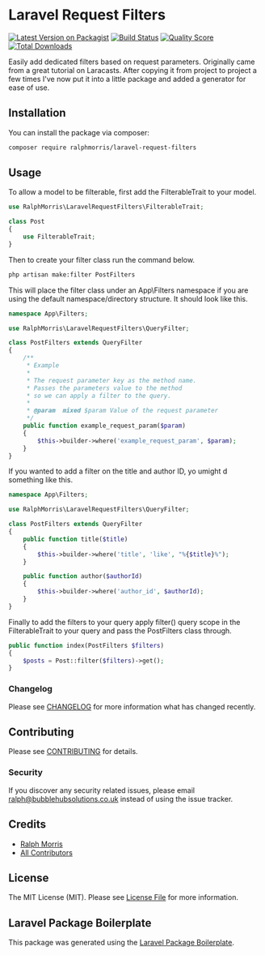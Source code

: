 # Laravel Request Filters

[![Latest Version on Packagist](https://img.shields.io/packagist/v/ralphmorris/laravel-request-filters.svg?style=flat-square)](https://packagist.org/packages/ralphmorris/laravel-request-filters)
[![Build Status](https://img.shields.io/travis/ralphmorris/laravel-request-filters/master.svg?style=flat-square)](https://travis-ci.org/ralphmorris/laravel-request-filters)
[![Quality Score](https://img.shields.io/scrutinizer/g/ralphmorris/laravel-request-filters.svg?style=flat-square)](https://scrutinizer-ci.com/g/ralphmorris/laravel-request-filters)
[![Total Downloads](https://img.shields.io/packagist/dt/ralphmorris/laravel-request-filters.svg?style=flat-square)](https://packagist.org/packages/ralphmorris/laravel-request-filters)

Easily add dedicated filters based on request parameters. Originally came from a great tutorial on Laracasts. After copying it from project to project a few times I've now put it into a little package and added a generator for ease of use.

## Installation

You can install the package via composer:

```bash
composer require ralphmorris/laravel-request-filters
```

## Usage

To allow a model to be filterable, first add the FilterableTrait to your model.

``` php
use RalphMorris\LaravelRequestFilters\FilterableTrait;

class Post
{
    use FilterableTrait;
}
```

Then to create your filter class run the command below.

```bash
php artisan make:filter PostFilters
```

This will place the filter class under an App\Filters namespace if you are using the default namespace/directory structure. It should look like this.

```php
namespace App\Filters;

use RalphMorris\LaravelRequestFilters\QueryFilter;

class PostFilters extends QueryFilter
{
	/**
	 * Example
	 * 
	 * The request parameter key as the method name.
	 * Passes the parameters value to the method 
	 * so we can apply a filter to the query.
	 * 
	 * @param  mixed $param Value of the request parameter
	 */
	public function example_request_param($param)
	{
        $this->builder->where('example_request_param', $param);
	}
}
```

If you wanted to add a filter on the title and author ID, yo umight d something like this.

```php
namespace App\Filters;

use RalphMorris\LaravelRequestFilters\QueryFilter;

class PostFilters extends QueryFilter
{
	public function title($title)
	{
        $this->builder->where('title', 'like', "%{$title}%");
	}

	public function author($authorId)
	{
        $this->builder->where('author_id', $authorId);
	}
}
```

Finally to add the filters to your query apply filter() query scope in the FilterableTrait to your query and pass the PostFilters class through. 

```php
public function index(PostFilters $filters)
{
    $posts = Post::filter($filters)->get();
}
```

### Changelog

Please see [CHANGELOG](CHANGELOG.md) for more information what has changed recently.

## Contributing

Please see [CONTRIBUTING](CONTRIBUTING.md) for details.

### Security

If you discover any security related issues, please email ralph@bubblehubsolutions.co.uk instead of using the issue tracker.

## Credits

- [Ralph Morris](https://github.com/ralphmorris)
- [All Contributors](../../contributors)

## License

The MIT License (MIT). Please see [License File](LICENSE.md) for more information.

## Laravel Package Boilerplate

This package was generated using the [Laravel Package Boilerplate](https://laravelpackageboilerplate.com).